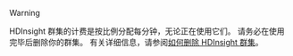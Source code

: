 

> [!WARNING]
> HDInsight 群集的计费是按比例分配每分钟，无论正在使用它们。 请务必在使用完毕后删除你的群集。 有关详细信息，请参阅[如何删除 HDInsight 群集](../articles/hdinsight/hdinsight-delete-cluster.md)。
> 
> 

